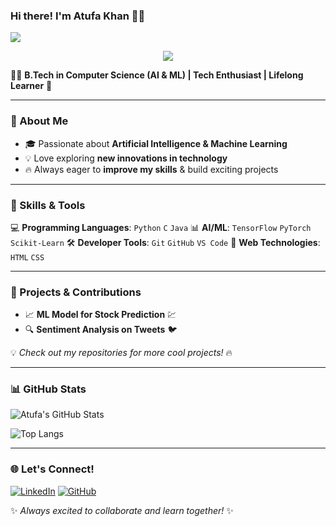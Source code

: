 ### Hi there! I'm Atufa Khan 🌸💚

<img src="https://capsule-render.vercel.app/api?type=waving&color=ff66b2&height=200&section=header&text=Welcome!&fontSize=50&fontColor=ffffff" />

<p align="center">
  <img src="https://readme-typing-svg.demolab.com?font=Fira+Code&weight=500&size=22&pause=1000&color=38C2FF&center=true&vCenter=true&width=600&lines=Welcome+to+my+GitHub+profile!;Passionate+about+Tech+%F0%9F%94%A5;Machine+Learning+%7C+Python+%7C+Data+Science;Always+learning+something+new!">
</p>

👩‍💻 **B.Tech in Computer Science (AI & ML) | Tech Enthusiast | Lifelong Learner** 🚀

---

### 🌟 About Me
- 🎓 Passionate about **Artificial Intelligence & Machine Learning**
- 💡 Love exploring **new innovations in technology**
- 🔥 Always eager to **improve my skills** & build exciting projects

---

### 🚀 Skills & Tools

💻 **Programming Languages**: `Python` `C` `Java`
📊 **AI/ML**: `TensorFlow` `PyTorch` `Scikit-Learn`
🛠️ **Developer Tools**: `Git` `GitHub` `VS Code`
🎨 **Web Technologies**: `HTML` `CSS`

---

### 📌 Projects & Contributions
- 📈 **ML Model for Stock Prediction** 💹
- 🔍 **Sentiment Analysis on Tweets** 🐦

💡 *Check out my repositories for more cool projects!* 🔥

---

### 📊 GitHub Stats

![Atufa's GitHub Stats](https://github-readme-stats.vercel.app/api?username=AtufaKhan&show_icons=true&theme=radical)

![Top Langs](https://github-readme-stats.vercel.app/api/top-langs/?username=AtufaKhan&layout=compact&theme=radical)

---

### 🌐 Let's Connect!
[![LinkedIn](https://img.shields.io/badge/LinkedIn-Connect-blue?style=flat&logo=linkedin)](https://www.linkedin.com/in/atufa-khan-b79b6b2ab/)
[![GitHub](https://img.shields.io/badge/GitHub-Follow-black?style=flat&logo=github)](https://github.com/atufa-Khan)

✨ *Always excited to collaborate and learn together!* ✨
